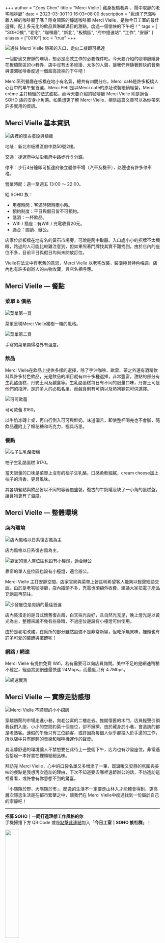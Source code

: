 +++
author = "Zoey Chen"
title = "Merci Vielle | 藏身板橋巷弄 ，鬧中取靜的老宅咖啡廳"
date = 2023-03-30T10:16:03+08:00
description = "厭煩了充滿吵雜人聲的咖啡廳了嗎？隱身鬧區的靜謐咖啡廳 Merci Vielle，是你今日工室的最佳選擇。配上多元化的飲品與琳瑯滿目的甜點，度過一個愉快的下午吧！"
tags = [
    "SOHO族",
    "老宅",
    "咖啡廳",
    "新北",
    "板橋區",
    "府中捷運站",
    "工作",
    "安靜"
]
aliases = ["0010"]
toc = "true"
+++

<img src="1.jpg" alt="通往 Merci Vielle 隱密的入口，走向二樓即可抵達" lazyload />

一個舒適又安靜的環境，想必是高效工作的必要條件吧。今天要介紹的咖啡廳隱身在板橋鬧區的小巷弄，店中沒有太多紛擾、太多的人聲，讓我們伴隨著輕快的音樂與濃濃咖啡香度過一個超高效率的下午吧！

Merci系列餐廳在板橋在地小有名氣，總共有四間分店，Merci café是許多板橋人心目中的早午餐首選，Merci Petit是以Merci café的原址改裝繼續經營，Merci créme 主打精緻的法式甜點，而今天要介紹的咖啡廳 Merci Vielle 則是適合 SOHO 族的安身小角落。如果想更了解 Merci Vielle，相信這篇文章可以為你帶來許多實用的資訊。

## Merci Vielle 基本資訊

<img src="2.jpg" alt="店裡的復古擺設與植栽" lazyload />

地址：新北市板橋區府中路50號2樓。

交通：捷運府中站沿著府中路步行６分鐘。

停車：步行4分鐘即可抵達府後立體停車場（汽車及機車），路邊也有許多停車格。

營業時間：週一至週五 13:00 ～ 22:00。

給 SOHO 族：
- 用餐時間：客滿時限時兩小時。
- 預約制度：平日與假日皆不可預約。
- 低消：一杯飲品。
- Wifi / 插座：有Wifi / 充電收費20元。
- 適合：閱讀、辦公。

店家位於板橋在地有名的黃石市場旁，可說是鬧中取靜。入口處小小的招牌不太顯眼，路過的人可能比較難注意到，但如果照著門牌找其實不難找到。由於店內的座位不多，目前平日與假日均尚未開放訂位。

Vielle在法文中有老舊的意思，Merci Vielle 以老宅改裝，裝潢極具特色格調。店內也有許多創辦人的古物收藏，與店名相呼應。

## Merci Vielle — 餐點

### 菜單 & 價格

<img src="3.jpg" alt="菜單第一頁" lazyload />

菜單呈現Merci Vielle獨樹一幟的風格。

<img src="4.jpg" alt="菜單第二頁" lazyload />

手寫的菜單顯得格外有溫度。

### 飲品

Merci Vielle在飲品上提供多樣的選擇，除了手沖咖啡、歐雷、茶之外還有酒精飲料與許多特色飲品，光是飲品的項目就有四十多種選擇，非常豐富。甜點的部分有生乳酪蛋糕、丹麥土司及鹹食等。生乳酪蛋糕每日有不同的限量口味，丹麥土司是他們的招牌，是許多人的必點名單，而鹹食則有可頌以及熱狗麵包可供選擇。

<img src="5.jpg" alt="可可歐蕾" lazyload />

可可歐蕾 $160。

以牛奶冰磚上桌，再自行倒入可可與鮮奶。味道偏苦，即使整杯喝完也不會膩，隨飲品還附上了棉花糖和巧克力，極具巧思。

### 餐點

<img src="6.jpg" alt="柚子生乳酪蛋糕" lazyload />

柚子生乳酪蛋糕 $170。

當天限量的口味是菜單上沒有的柚子生乳酪，口感柔軟細膩，cream cheese加上柚子的清香，更具風味。
 
其各項餐點與飲品皆以不同的容器皿盛裝，復古的牛奶罐及缺了一小角的蛋糕盤，讓食物更有了溫度。

## Merci Vielle — 整體環境

### 店內環境

<img src="7.jpg" alt="店內風格以日系復古風為主" lazyload />

店內風格以日系復古風為主。

<img src="8.jpg" alt="靠窗的單人座位區也設有小檯燈，適合辦公" lazyload />

靠窗的單人座位區也設有小檯燈，適合辦公。

Merci Vielle 主打安靜空間，店家官網與菜單上皆註明希望客人能夠以輕聲細語交談。由於是老宅咖啡廳，店內插頭不多，充電也須額外收費，建議大家把電子產品充飽電再前往。

<img src="9.jpg" alt="沙發座位是閱讀的最佳首選" lazyload />

店內裝潢走的是日式懷舊復古風，白天採光良好，且自然光充足，晚上燈光是以黃光為主，整體來說不免有些昏暗，不過座位邊設有小檯燈可供使用。
 
由於是老宅改建，在廁所的部分雖然設備不是非常新穎，但乾淨無異味，裡頭也有許多可愛的裝飾與擺飾呢！

### 網路 / 網速

Merci Vielle 有提供免費 Wifi，若有需要可以向店員詢問。美中不足的是網速稍稍不穩定，經過實測網速最快達 24Mbps，而最低只有 4.7Mbps。

<img src="10.png" alt="網速實測" lazyload />

## Merci Vielle — 實際走訪感想

<img src="11.jpg" alt="Merci Vielle 不顯眼的小小招牌
" lazyload />

穿越熱鬧的市場走進小巷，向老公寓的二樓走去。推開懷舊的木門，店員輕聲引領我我們入座，小小的空間約莫十個座位，卻不擁擠，由於藏身於小巷，會造訪的都是老熟客。連假的午後只有三位顧客，或許因為每個人似乎都投入於手邊的工作，所以店中只有輕輕的音樂和咖啡機運作的聲音。

其溫馨舒適的環境讓人不禁想要在此待上一整個下午，店內也有沙發座位，非常適合拾起一本好書在裡頭細細品味。

拜訪完 Merci Vielle，心中的口袋名單又多增添了一筆，既溫暖又安靜的氛圍與美味的餐點是我想再次造訪的理由，下次不知道要去哪裡遠距辦公的話，不妨造訪這裡看看，或許會有你意想不到的驚喜。

「小隱隱於野，大隱隱於市」，閒逸的生活不一定要走山林入才能體會得到，更高層次隱逸生活是在都市繁華之中，讓我們在 Merci Vielle中度過找到一份屬於自己的寧靜吧！

---

**招募 SOHO｜一同打造理想工作風格的你**\
手機掃描下方 QR Code 或是[點擊此連結](https://line.me/ti/g2/p81-vzP_GOANlifYsaK9fzFkCfunayNiXmCiWQ?utm_source=invitation&utm_medium=link_copy&utm_campaign=default)加入「**今日工室｜SOHO 族社群**」！

<img src="line.png" width="30%" >